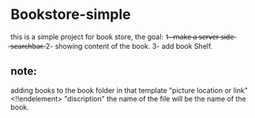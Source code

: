# Bookstore-simple
 this is a simple project for book store, 
 the goal:
 1̶-̶ ̶m̶a̶k̶e̶ ̶a̶ ̶s̶e̶r̶v̶e̶r̶ ̶s̶i̶d̶e̶ ̶s̶e̶a̶r̶c̶h̶b̶a̶r̶.̶
 2- showing content of the book.
 3- add book Shelf.

## note:
adding books to the book folder in that template
"picture location or link"  
<!!endelement> 
"discription"
the name of the file will be the name of the book.